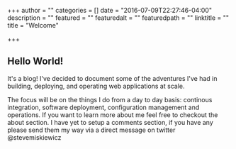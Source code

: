 +++
author = ""
categories = []
date = "2016-07-09T22:27:46-04:00"
description = ""
featured = ""
featuredalt = ""
featuredpath = ""
linktitle = ""
title = "Welcome"

+++

## Hello World!

It's a blog! I've decided to document some of the adventures I've had in building, deploying, and operating web applications at scale.  

The focus will be on the things I do from a day to day basis: continous integration, software deployment, configuration management and operations.  If you want to learn more about me feel free to checkout the about section.  I have yet to setup a comments section, if you have any please send them my way via a direct message on twitter @stevemiskiewicz

